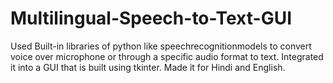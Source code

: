 # Multilingual-Speech-to-Text-GUI
Used Built-in libraries of python like speechrecognitionmodels to convert voice over microphone or through a specific audio format to text. Integrated it into a GUI that is built using tkinter. Made it for Hindi and English.
